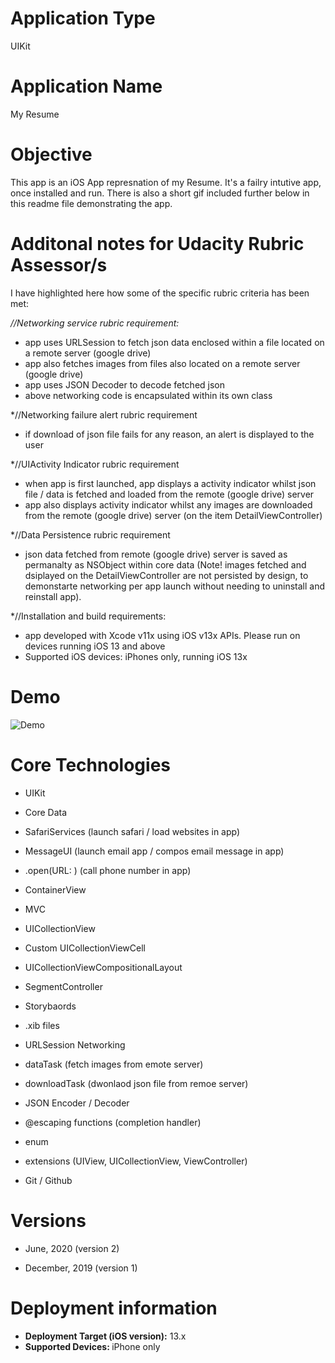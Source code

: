 # Application Type
UIKit

# Application Name
My Resume

# Objective
This app is an iOS App represnation of my Resume. It's a failry intutive app, once installed and run. There is also a short gif included further below in this readme file demonstrating the app.

# Additonal notes for Udacity Rubric Assessor/s
I have highlighted here how some of the specific rubric criteria has been met: 


*//Networking service rubric requirement:*
- app uses URLSession to fetch json data enclosed within a file located on a remote server (google drive)
- app also fetches images from files also located on a remote server (google drive)
- app uses JSON Decoder to decode fetched json
- above networking code is encapsulated within its own class


*//Networking failure alert rubric requirement
- if download of json file fails for any reason, an alert is displayed to the user


*//UIActivity Indicator rubric requirement
- when app is first launched, app displays a activity indicator whilst json file / data is fetched and loaded from the remote (google drive) server
- app also displays activity indicator whilst any images are downloaded from the remote (google drive) server (on the item DetailViewController)


*//Data Persistence rubric requirement
- json data fetched from remote (google drive) server is saved as permanalty as NSObject within core data (Note! images fetched and dsiplayed on the DetailViewController are not persisted by design, to demonstarte networking per app launch without needing to uninstall and reinstall app).


*//Installation and build requirements:
- app developed with Xcode v11x using iOS v13x APIs. Please run on devices running iOS 13 and above
- Supported iOS devices: iPhones only, running iOS 13x


# Demo
![Demo](Demo_29122019.gif)

# Core Technologies

- UIKit

- Core Data

- SafariServices (launch safari / load websites in app)

- MessageUI (launch email app / compos email message in app)

- .open(URL: ) (call phone number in app)

- ContainerView

- MVC

- UICollectionView

- Custom UICollectionViewCell

- UICollectionViewCompositionalLayout

- SegmentController

- Storybaords

- .xib files

- URLSession Networking 

- dataTask (fetch images from emote server)

- downloadTask (dwonlaod json file from remoe server)

- JSON Encoder / Decoder

- @escaping functions (completion handler)

- enum

- extensions (UIView, UICollectionView, ViewController)

- Git / Github


# Versions
- June, 2020 (version 2)

- December, 2019 (version 1)

# Deployment information

- <strong>Deployment Target (iOS version):</strong> 13.x
- <strong>Supported Devices: </strong>iPhone only

